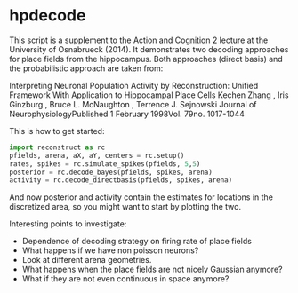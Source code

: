 hpdecode
========

This script is a supplement to the Action and Cognition 2 lecture at the
University of Osnabrueck (2014). It demonstrates two decoding approaches
for place fields from the hippocampus. Both approaches (direct basis) and
the probabilistic approach are taken from:

Interpreting Neuronal Population Activity by Reconstruction: Unified Framework 
With Application to Hippocampal Place Cells
Kechen Zhang , Iris Ginzburg , Bruce L. McNaughton , Terrence J. Sejnowski
Journal of NeurophysiologyPublished 1 February 1998Vol. 79no. 1017-1044


This is how to get started:

```python
import reconstruct as rc
pfields, arena, aX, aY, centers = rc.setup()
rates, spikes = rc.simulate_spikes(pfields, 5,5)
posterior = rc.decode_bayes(pfields, spikes, arena)
activity = rc.decode_directbasis(pfields, spikes, arena)
```

And now posterior and activity contain the estimates for locations in the
discretized area, so you might want to start by plotting the two.


Interesting points to investigate:
  * Dependence of decoding strategy on firing rate of place fields
  * What happens if we have non poisson neurons?
  * Look at different arena geometries.
  * What happens when the place fields are not nicely Gaussian anymore?
  * What if they are not even continuous in space anymore?


